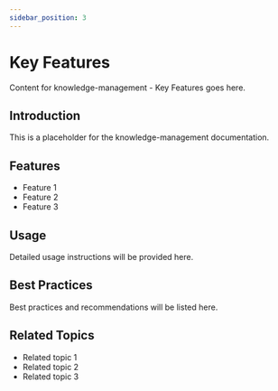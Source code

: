 ```yaml
---
sidebar_position: 3
---
```


# Key Features

Content for knowledge-management - Key Features goes here.

## Introduction

This is a placeholder for the knowledge-management documentation.

## Features

- Feature 1
- Feature 2
- Feature 3

## Usage

Detailed usage instructions will be provided here.

## Best Practices

Best practices and recommendations will be listed here.

## Related Topics

- Related topic 1
- Related topic 2
- Related topic 3
